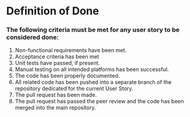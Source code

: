 # Definition of Done

### The following criteria must be met for any user story to be considered done:

1. Non-functional requirements have been met.
1. Acceptance criteria has been met
1. Unit tests have passed, if present.
1. Manual testing on all intended platforms has been successful.
1. The code has been properly documented.
1. All related code has been pushed into a separate branch of the repository dedicated for the current User Story.
1. The pull request has been made.
1. The pull request has passed the peer review and the code has been merged into the main repository.
